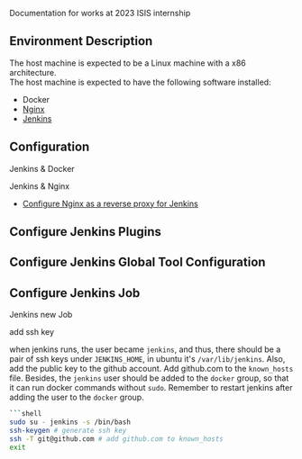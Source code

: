 Documentation for works at 2023 ISIS internship

## Environment Description

The host machine is expected to be a Linux machine with a x86 architecture.  
The host machine is expected to have the following software installed:

- Docker
- [Nginx](https://www.nginx.com/resources/wiki/start/topics/tutorials/install/)
- [Jenkins](https://www.jenkins.io/doc/book/installing/linux/#debianubuntu)

## Configuration 
Jenkins & Docker

Jenkins & Nginx
- [Configure Nginx as a reverse proxy for Jenkins](https://www.jenkins.io/doc/book/system-administration/reverse-proxy-configuration-with-jenkins/reverse-proxy-configuration-nginx/)


## Configure Jenkins Plugins

## Configure Jenkins Global Tool Configuration

## Configure Jenkins Job 
Jenkins new Job

add ssh key

when jenkins runs, the user became `jenkins`, and thus, there should be a pair of ssh keys under `JENKINS_HOME`, in ubuntu it's `/var/lib/jenkins`. Also, add the public key to the github account. Add github.com to the `known_hosts` file.
Besides, the `jenkins` user should be added to the `docker` group, so that it can run docker commands without `sudo`. Remember to restart jenkins after adding the user to the `docker` group.
```sh
```shell
sudo su - jenkins -s /bin/bash
ssh-keygen # generate ssh key
ssh -T git@github.com # add github.com to known_hosts
exit
```
